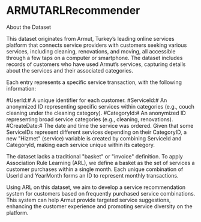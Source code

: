 ﻿# ARMUTARLRecommender
About the Dataset

This dataset originates from Armut, Turkey’s leading online services platform that connects service providers with customers seeking various services, including cleaning, renovations, and moving, all accessible through a few taps on a computer or smartphone. The dataset includes records of customers who have used Armut’s services, capturing details about the services and their associated categories.

Each entry represents a specific service transaction, with the following information:

#UserId:# A unique identifier for each customer.
#ServiceId:# An anonymized ID representing specific services within categories (e.g., couch cleaning under the cleaning category).
#CategoryId:# An anonymized ID representing broad service categories (e.g., cleaning, renovations).
#CreateDate:# The date and time the service was ordered.
Given that some ServiceIDs represent different services depending on their CategoryID, a new "Hizmet" (service) variable is created by combining ServiceId and CategoryId, making each service unique within its category.

The dataset lacks a traditional "basket" or "invoice" definition. To apply Association Rule Learning (ARL), we define a basket as the set of services a customer purchases within a single month. Each unique combination of UserId and YearMonth forms an ID to represent monthly transactions.

Using ARL on this dataset, we aim to develop a service recommendation system for customers based on frequently purchased service combinations. This system can help Armut provide targeted service suggestions, enhancing the customer experience and promoting service diversity on the platform.
